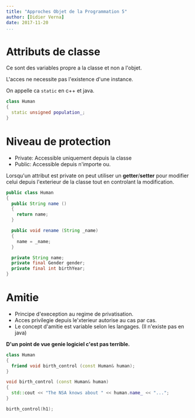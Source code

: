 ```yaml
---
title: "Approches Objet de la Programmation 5"
author: [Didier Verna]
date: 2017-11-20
...
```


# Attributs de classe

Ce sont des variables propre a la classe et non a l'objet.

L'acces ne necessite pas l'existence d'une instance.

On appelle ca `static` en c++ et java.

```c++
class Human
{
  static unsigned population_;
}
```

# Niveau de protection

* Private: Accessible uniquement depuis la classe
* Public: Accessible depuis n'importe ou.

Lorsqu'un attribut est private on peut utiliser un **getter**/**setter** pour
modifier celui depuis l'exterieur de la classe tout en controlant la
modification.

```java
public class Human
{
  public String name ()
  {
    return name;
  }

  public void rename (String _name)
  {
    name = _name;
  }

  private String name;
  private final Gender gender;
  private final int birthYear;
}
```

# Amitie

* Principe d'exeception au regime de privatisation.
* Acces privilegie depuis le'xterieur autorise au cas par cas.
* Le concept d'amitie est variable selon les langages. (Il n'existe pas en java)

**D'un point de vue genie logiciel c'est pas terrible.**

```c++
class Human
{
  friend void birth_control (const Human& human);
}

void birth_control (const Human& human)
{
  std::cout << "The NSA knows about " << human.name_ << "...";
}

birth_control(h1);
```
